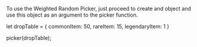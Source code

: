 To use the Weighted Random Picker, just proceed to create and object and use this object as an argument to the picker function.

let dropTable = {
  commonItem: 50,
  rareItem: 15,
  legendaryItem: 1
 }
 
 picker(dropTable);
